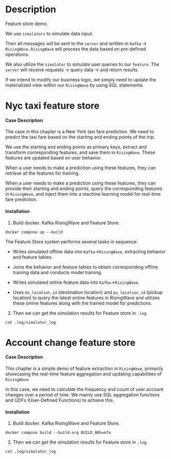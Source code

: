 # Description

Feature store demo.

We use `simulators` to simulate data input.

Then all messages will be sent to the `server` and written in `Kafka` -> `RisingWave`. `RisingWave` will process the data based on pre-defined operations.

We also utilize the `simulator` to simulate user queries to our `feature`. The `server` will receive requests -> query data -> and return results.

If we intend to modify our business logic, we simply need to update the materialized view within our `RisingWave` by using SQL statements.

# Nyc taxi feature store
#### Case Description

The case in this chapter is a New York taxi fare prediction. We need to predict the taxi fare based on the starting and ending points of the trip.

We use the starting and ending points as primary keys, extract and transform corresponding features, and save them in `RisingWave`. These features are updated based on user behavior.

When a user needs to make a prediction using these features, they can retrieve all the features for training.

When a user needs to make a prediction using these features, they can provide their starting and ending points, query the corresponding features in `RisingWave`, and inject them into a machine learning model for real-time fare prediction.

#### Installation

1. Build docker. Kafka RisingWave and Feature Store.

```
docker compose up --build
```


The Feature Store system performs several tasks in sequence:

- Writes simulated offline data into `Kafka`→`RisingWave`, extracting behavior and feature tables.

- Joins the behavior and feature tables to obtain corresponding offline training data and conducts model training.

- Writes simulated online feature data into `Kafka`→`RisingWave`.

- Uses `do_location_id` (destination location) and `pu_location_id` (pickup location) to query the latest online features in RisingWave and utilizes these online features along with the trained model for predictions.

2. Then we can get the simulation results for Feature store in `.log`.

```
cat .log/simulator_log
```

# Account change feature store
#### Case Description

This chapter is a simple demo of feature extraction in `RisingWave`, primarily showcasing the real-time feature aggregation and updating capabilities of `RisingWave`.

In this case, we need to calculate the frequency and count of user account changes over a period of time. We mainly use SQL aggregation functions and UDFs (User-Defined Functions) to achieve this.

#### Installation

1. Build docker. Kafka RisingWave and Feature Store.

```
docker compose build --build-arg BUILD_ARG=mfa
```

2. Then we can get the simulation results for Feature store in `.log`.

```
cat .log/simulator_log
```